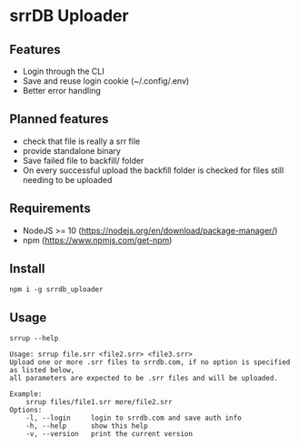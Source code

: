 # srrDB Uploader

## Features

* Login through the CLI
* Save and reuse login cookie (~/.config/.env)
* Better error handling

## Planned features
* check that file is really a srr file
* provide standalone binary
* Save failed file to backfill/ folder
* On every successful upload the backfill folder is checked for files still needing to be uploaded

## Requirements
* NodeJS >= 10 (https://nodejs.org/en/download/package-manager/)
* npm (https://www.npmjs.com/get-npm)

## Install

`npm i -g srrdb_uploader`

## Usage

`srrup --help`

```
Usage: srrup file.srr <file2.srr> <file3.srr>
Upload one or more .srr files to srrdb.com, if no option is specified as listed below,
all parameters are expected to be .srr files and will be uploaded.

Example:
    srrup files/file1.srr more/file2.srr
Options:
    -l, --login     login to srrdb.com and save auth info
    -h, --help      show this help
    -v, --version   print the current version
```